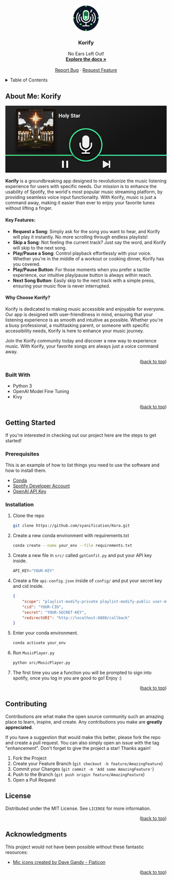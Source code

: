 <!-- Improved compatibility of back to top link: See: https://github.com/othneildrew/Best-README-Template/pull/73 -->
<a id="readme-top"></a>
<!--
*** Thanks for checking out the Best-README-Template. If you have a suggestion
*** that would make this better, please fork the repo and create a pull request
*** or simply open an issue with the tag "enhancement".
*** Don't forget to give the project a star!
*** Thanks again! Now go create something AMAZING! :D
-->



<!-- PROJECT SHIELDS -->
<!--
*** I'm using markdown "reference style" links for readability.
*** Reference links are enclosed in brackets [ ] instead of parentheses ( ).
*** See the bottom of this document for the declaration of the reference variables
*** for contributors-url, forks-url, etc. This is an optional, concise syntax you may use.
*** https://www.markdownguide.org/basic-syntax/#reference-style-links
-->
<!-- PROJECT LOGO -->
<br />
<div align="center">
  <a href="https://github.com/syanification/Kora">
    <img src="img/logo.png" alt="Logo" width="80" height="80">
  </a>

  <h3 align="center">Korify</h3>

  <p align="center">
    No Ears Left Out!
    <br />
    <a href="https://github.com/syanification/Kora"><strong>Explore the docs »</strong></a>
    <br />
    <br />
    <a href="https://github.com/syanification/Kora/issues/new?labels=bug&template=bug-report---.md">Report Bug</a>
    &middot;
    <a href="https://github.com/syanification/Kora/issues/new?labels=enhancement&template=feature-request---.md">Request Feature</a>
  </p>
</div>



<!-- TABLE OF CONTENTS -->
<details>
  <summary>Table of Contents</summary>
  <ol>
    <li>
      <a href="#about-the-project">About The Project</a>
      <ul>
        <li><a href="#built-with">Built With</a></li>
      </ul>
    </li>
    <li>
      <a href="#getting-started">Getting Started</a>
      <ul>
        <li><a href="#prerequisites">Prerequisites</a></li>
        <li><a href="#installation">Installation</a></li>
      </ul>
    </li>
    <li><a href="#license">License</a></li>
    <li><a href="#acknowledgments">Acknowledgments</a></li>
  </ol>
</details>

<!-- ABOUT THE PROJECT -->
## About Me: Korify

[![Product Name Screen Shot][product-screenshot]](https://example.com)

**Korify** is a groundbreaking app designed to revolutionize the music listening experience for users with specific needs. Our mission is to enhance the usability of Spotify, the world's most popular music streaming platform, by providing seamless voice input functionality. With Korify, music is just a command away, making it easier than ever to enjoy your favorite tunes without lifting a finger.

#### Key Features:

- **Request a Song**: Simply ask for the song you want to hear, and Korify will play it instantly. No more scrolling through endless playlists!
- **Skip a Song**: Not feeling the current track? Just say the word, and Korify will skip to the next song.
- **Play/Pause a Song**: Control playback effortlessly with your voice. Whether you're in the middle of a workout or cooking dinner, Korify has you covered.
- **Play/Pause Button**: For those moments when you prefer a tactile experience, our intuitive play/pause button is always within reach.
- **Next Song Button**: Easily skip to the next track with a simple press, ensuring your music flow is never interrupted.

#### Why Choose Korify?

Korify is dedicated to making music accessible and enjoyable for everyone. Our app is designed with user-friendliness in mind, ensuring that your listening experience is as smooth and intuitive as possible. Whether you're a busy professional, a multitasking parent, or someone with specific accessibility needs, Korify is here to enhance your music journey.

Join the Korify community today and discover a new way to experience music. With Korify, your favorite songs are always just a voice command away.

<p align="right">(<a href="#readme-top">back to top</a>)</p>



### Built With


- Python 3
- OpenAI Model Fine Tuning
- Kivy
<p align="right">(<a href="#readme-top">back to top</a>)</p>



<!-- GETTING STARTED -->
## Getting Started

If you're interested in checking out our project here are the steps to get started!

### Prerequisites

This is an example of how to list things you need to use the software and how to install them.
* <a href="https://docs.conda.io/projects/conda/en/latest/user-guide/install/index.html">Conda</a>
* <a href="https://developer.spotify.com/">Spotify Developer Account</a>
* <a href="https://help.openai.com/en/articles/4936850-where-do-i-find-my-openai-api-key">OpenAI API Key</a>


### Installation

1. Clone the repo
   ```sh
   git clone https://github.com/syanification/Kora.git
   ```
2. Create a new conda environment with requirements.txt
    ```sh
    conda create --name your_env --file requirements.txt
    ```
3. Create a new file in `src/` called `gptConfit.py` and put your API key inside.
    ```py
    API_KEY="YOUR-KEY"
    ```
4. Create a file `api-config.json` inside of `config/` and put your secret key and cid inside.
    ```json
    {
        "scope": "playlist-modify-private playlist-modify-public user-modify-playback-state user-read-playback-state",
        "cid": "YOUR-CID",
        "secret": "YOUR-SECRET-KEY",
        "redirectURI": "http://localhost:8888/callback"
    }
    ```
5. Enter your conda environment.
    ```sh
    conda activate your_env
    ```
6. Run `MusicPlayer.py`
    ```sh
    python src/MusicPlayer.py
    ```
7. The first time you use a function you will be prompted to sign into spotify, once you log in you are good to go! Enjoy :\)

<p align="right">(<a href="#readme-top">back to top</a>)</p>



<!-- USAGE EXAMPLES -->
<!-- 
## Usage

Current functionality is as follows:

- Request a song via voice prompt
- Skip a song via voice prompt
- Play / Pause a song via voice prompt
- Play / Pause button
- Next song button

<p align="right">(<a href="#readme-top">back to top</a>)</p>
-->



<!-- CONTRIBUTING -->
## Contributing

Contributions are what make the open source community such an amazing place to learn, inspire, and create. Any contributions you make are **greatly appreciated**.

If you have a suggestion that would make this better, please fork the repo and create a pull request. You can also simply open an issue with the tag "enhancement".
Don't forget to give the project a star! Thanks again!

1. Fork the Project
2. Create your Feature Branch (`git checkout -b feature/AmazingFeature`)
3. Commit your Changes (`git commit -m 'Add some AmazingFeature'`)
4. Push to the Branch (`git push origin feature/AmazingFeature`)
5. Open a Pull Request


<!-- LICENSE -->
## License

Distributed under the MIT License. See `LICENSE` for more information.

<p align="right">(<a href="#readme-top">back to top</a>)</p>


<!-- ACKNOWLEDGMENTS -->
## Acknowledgments

This project would not have been possible without these fantastic resources:

* <a href="https://www.flaticon.com/free-icons/mic" title="mic icons">Mic icons created by Dave Gandy - Flaticon</a>

<p align="right">(<a href="#readme-top">back to top</a>)</p>



<!-- MARKDOWN LINKS & IMAGES -->
<!-- https://www.markdownguide.org/basic-syntax/#reference-style-links -->
[product-screenshot]: img/preview.png


